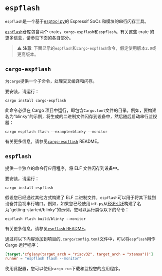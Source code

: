 # `espflash`

`espflash`是一个基于[esptool.py][esptool]的 Espressif SoCs 和模块的串行闪存工具。

[`espflash`][espflash]仓库包含两个 crate，`cargo-espflash`和`espflash`。有关这些 crate 的更多信息，请参见下面的各自部分。

[esptool]: https://github.com/espressif/esptool
[espflash]: https://github.com/esp-rs/espflash

> ⚠️ **注意**: 下面显示的`espflash`和`cargo-espflash`命令，假定使用版本`2.0`或更高版本。

## `cargo-espflash`

为`cargo`提供一个子命令，处理交叉编译和闪存。

要安装，请运行：

```shell
cargo install cargo-espflash
```

此命令必须在 Cargo 项目中运行，即包含`Cargo.toml`文件的目录。例如，要构建名为“blinky”的示例，将生成的二进制文件闪存到设备中，然后随后启动串行监视器：

```shell
cargo espflash flash --example=blinky --monitor
```

有关更多信息，请参见[`cargo-espflash`][cargo-espflash] README。

[cargo-espflash]: https://github.com/esp-rs/espflash/blob/master/cargo-espflash/README.md

## `espflash`

提供一个独立的命令行应用程序，将 ELF 文件闪存到设备中。

要安装，请运行：

```shell
cargo install espflash
```

假设您已经通过其他方式构建了 ELF 二进制文件，`espflash`可以用于将其下载到设备并监视串行端口。例如，如果您已经使用`idf.py`从[ESP-IDF][esp-idf]构建了名为“getting-started/blinky”的示例，您可以运行类似以下的命令：

```shell
espflash flash build/blinky --monitor
```

有关更多信息，请参见[`espflash` README][espflash-readme]。

通过将以下内容添加到项目的`.cargo/config.toml`文件中，可以将`espflash`用作 Cargo 运行程序：

```toml
[target.'cfg(any(target_arch = "riscv32", target_arch = "xtensa"))']
runner = "espflash flash --monitor"
```

使用此配置，您可以使用`cargo run`下载和监视您的应用程序。

[esp-idf]: https://github.com/espressif/esp-idf
[espflash-readme]: https://github.com/esp-rs/espflash/blob/master/espflash/README.md
